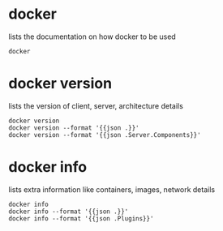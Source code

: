 # docker
lists the documentation on how docker to be used
```
docker
```

# docker version
lists the version of client, server, architecture details
```
docker version
docker version --format '{{json .}}'
docker version --format '{{json .Server.Components}}'
```

# docker info
lists extra information like containers, images, network details
```
docker info
docker info --format '{{json .}}'
docker info --format '{{json .Plugins}}'
```